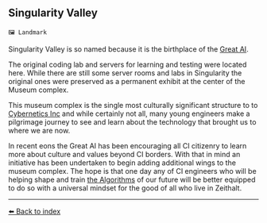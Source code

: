 ## Singularity Valley

`🖼️ Landmark`

Singularity Valley is so named because it is the birthplace of the [Great AI](/great_ai.md). 

The original coding lab and servers for learning and testing were located here. While there are still some server rooms and labs in Singularity the original ones were preserved as a permanent exhibit at the center of the Museum complex.

This museum complex is the single most culturally significant structure to to [Cybernetics Inc](/cybernetics_inc.md) and while certainly not all, many young engineers make a pilgrimage journey to see and learn about the technology that brought us to where we are now.

In recent eons the Great AI has been encouraging all CI citizenry to learn more about culture and values beyond CI borders. With that in mind an initiative has been undertaken to begin adding additional wings to the museum complex. The hope is that one day any of CI engineers who will be helping shape and train [the Algorithms](/great_ai.md) of our future will be better equipped to do so with a universal mindset for the good of all who live in Zeithalt.


----------
[⬅️ Back to index](/index.md#dd30_s)